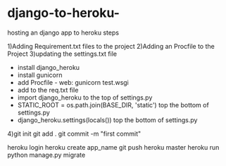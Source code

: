 # django-to-heroku-
hosting an django app to heroku steps


1)Adding Requirement.txt files to the project
2)Adding an Procfile to the Project
3)updating the settings.txt file
  - install django_heroku
  - install gunicorn
  - add Procfile - web: gunicorn test.wsgi
  - add to the req.txt file
  - import django_heroku to the top of settings.py
  - STATIC_ROOT = os.path.join(BASE_DIR, 'static') top the bottom of settings.py
  - django_heroku.settings(locals())  top the bottom of settings.py

4)git init
  git add .
  git commit -m "first commit"

  heroku login
  heroku create app_name
  git push heroku master
  heroku run python manage.py migrate


